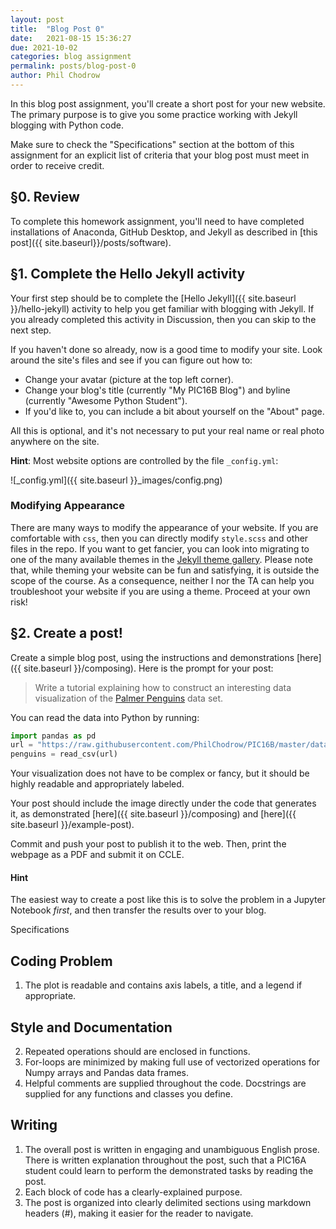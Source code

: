 ```yaml
---
layout: post
title:  "Blog Post 0"
date:   2021-08-15 15:36:27
due: 2021-10-02
categories: blog assignment
permalink: posts/blog-post-0
author: Phil Chodrow
---
```



In this blog post assignment, you'll create a short post for your new website. The primary purpose is to give you some practice working with Jekyll blogging with Python code. 

Make sure to check the "Specifications" section at the bottom of this assignment for an explicit list of criteria that your blog post must meet in order to receive credit. 

## §0. Review

To complete this homework assignment, you'll need to have completed installations of Anaconda, GitHub Desktop, and Jekyll as described in [this post]({{ site.baseurl}}/posts/software). 

## §1. Complete the Hello Jekyll activity

Your first step should be to complete the [Hello Jekyll]({{ site.baseurl }}/hello-jekyll) activity to help you get familiar with blogging with Jekyll. If you already completed this activity in Discussion, then you can skip to the next step. 

If you haven't done so already, now is a good time to modify your site. Look around the site's files and see if you can figure out how to: 

- Change your avatar (picture at the top left corner).
- Change your blog's title (currently "My PIC16B Blog") and byline (currently "Awesome Python Student"). 
- If you'd like to, you can include a bit about yourself on the "About" page. 

All this is optional, and it's not necessary to put your real name or real photo anywhere on the site. 

**Hint**: Most website options are controlled by the file `_config.yml`:

![_config.yml]({{ site.baseurl }}_images/config.png)

### Modifying Appearance

There are many ways to modify the appearance of your website. If you are comfortable with `css`, then you can directly modify `style.scss` and other files in the repo. If you want to get fancier, you can look into migrating to one of the many available themes in the [Jekyll theme gallery](https://jekyllthemes.io/free). Please note that, while theming your website can be fun and satisfying, it is outside the scope of the course. As a consequence, neither I nor the TA can help you troubleshoot your website if you are using a theme. Proceed at your own risk! 

## §2. Create a post!

Create a simple blog post, using the instructions and demonstrations [here]({{ site.baseurl }}/composing). Here is the prompt for your post: 

> Write a tutorial explaining how to construct an interesting data visualization of the [Palmer Penguins](https://github.com/allisonhorst/palmerpenguins) data set. 

You can read the data into Python by running: 

```python
import pandas as pd
url = "https://raw.githubusercontent.com/PhilChodrow/PIC16B/master/datasets/palmer_penguins.csv"
penguins = read_csv(url)
```

Your visualization does not have to be complex or fancy, but it should be highly readable and appropriately labeled. 

Your post should include the image directly under the code that generates it, as demonstrated [here]({{ site.baseurl }}/composing) and [here]({{ site.baseurl }}/example-post). 

Commit and push your post to publish it to the web. Then, print the webpage as a PDF and submit it on CCLE. 

#### Hint

The easiest way to create a post like this is to solve the problem in a Jupyter Notebook *first*, and then transfer the results over to your blog. 

<div class="fancy-h1"> Specifications </div>

## Coding Problem

1. The plot is readable and contains axis labels, a title, and a legend if appropriate. 

## Style and Documentation

2. Repeated operations should are enclosed in functions. 
3. For-loops are minimized by making full use of vectorized operations for Numpy arrays and Pandas data frames. 
4. Helpful comments are supplied throughout the code. Docstrings are supplied for any functions and classes you define. 

## Writing

1. The overall post is written in engaging and unambiguous English prose. There is written explanation throughout the post, such that a PIC16A student could learn to perform the demonstrated tasks by reading the post.  
2. Each block of code has a clearly-explained purpose. 
3. The post is organized into clearly delimited sections using markdown headers (\#), making it easier for the reader to navigate.  








